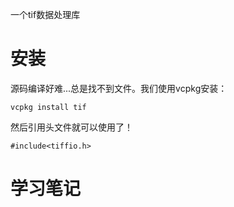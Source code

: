 一个tif数据处理库
# 安装
源码编译好难...总是找不到文件。我们使用vcpkg安装：
```
vcpkg install tif
```

然后引用头文件就可以使用了！

```
#include<tiffio.h>
```

# 学习笔记
